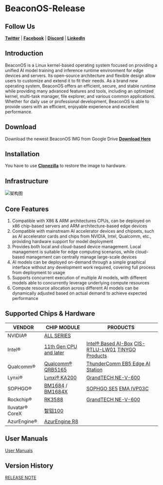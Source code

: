 # BeaconOS-Release

## Follow Us
[**Twitter**](http://twitter.com/yuntuwisevision) | [**Facebook**](https://www.facebook.com/YTWiseVision/) | [**Discord**](https://discord.gg/XvTZQgYY) | [**LinkedIn**](https://cn.linkedin.com/company/ytwisevision)

## Introduction
BeaconOS is a Linux kernel-based operating system focused on providing a unified AI model training and inference runtime environment for edge devices and servers. Its open-source architecture and flexible design allow users to customize and extend it to fit their needs. As a brand new operating system, BeaconOS offers an efficient, secure, and stable runtime while providing many advanced features and tools, including an optimized kernel, multi-task manager, file explorer, and various common applications. Whether for daily use or professional development, BeaconOS is able to provide users with an efficient, enjoyable experience and excellent performance.

## Download
Download the newest BeaconOS IMG from Google Drive
[**Download Here**](https://drive.google.com/drive/folders/1-06uuwvtTiPC9eH4FoVz26fknRdzZcFx?usp=sharing)

## Installation
You have to use [**Clonezilla**](https://clonezilla.org) to restore the image to hardware.

## Infrastructure
![架构图](https://github.com/YuntuWiseVision/BeaconOS-Release/assets/148029179/534ee924-7032-4511-89b7-c833513459e0)

## Core Features
1. Compatible with X86 & ARM architectures CPUs, can be deployed on x86 chip-based servers and ARM architecture-based edge devices  
2. Compatible with mainstream AI accelerator devices and chipsets, such as AI accelerator cards and chips from NVIDIA, Intel, Qualcomm, etc., providing hardware support for model deployment
3. Provides both local and cloud-based device management. Local management is suitable for edge computing scenarios, while cloud-based management can centrally manage large-scale devices
4. AI models can be deployed on-demand through a simple graphical interface without any development work required, covering full process from deployment to usage
5. Supports concurrent execution of multiple AI models, with different models able to concurrently leverage underlying compute resources  
6. Compute resource allocation across different AI models can be dynamically adjusted based on actual demand to achieve expected performance

## Supported Chips & Hardware
| VENDOR | CHIP MODULE | PRODUCTS |
| --- | --- | --- |
| NVIDIA® | [ALL SERIES](http://www.Nvidia.com) |     |
| Intel® | [11th Gen CPU and later](https://www.intel.com/content/www/us/en/products/platforms/details/tiger-lake-up3.html) |  [Intel® Based AI-Box](https://www.intel.cn/content/www/cn/zh/developer/topic-technology/edge-5g/edge-solutions/hardware.html) [CIS-RTLU-LW01](https://www.spestech.com/product/detail/post-44.html) [TINYGO Products](https://www.tinygo.com.cn/product?categoryNo=1129740108)|
| Qualcomm® | [Qualcomm® QRB5165](https://www.qualcomm.com/content/dam/qcomm-martech/dm-assets/documents/qrb5165-soc-product-brief_87-28730-1-b.pdf) | [ThunderComm EB5 Edge AI Station](https://www.thundercomm.com/product/eb5-edge-ai-box/)  |
| Lynxi® | [Lynxi® KA200](https://lynxi.com/lq2001/18.html) | [GrandTECH NE-V-600](https://www.edgevision.asia/#/device/details?pk_equipment_display=2b93fa1a-6c98-11ee-bb40-0242ac76006a)  |
| SOPHGO® | [BM1684](https://www.sophgo.com/product/introduce/bm1684.html) / [BM1684X](https://www.sophgo.com/product/introduce/bm1684x.html) | [SOPHGO SE5](https://www.sophgo.com/product/introduce/se5.html)  [EMA IVP03C](https://www.ema-tech.com/ProductDetail/9477810.html) |
| Rockchip® | [RK3588](https://www.rock-chips.com/a/cn/product/RK35xilie/2022/0926/1656.html) | [GrandTECH NE-V-600](https://www.edgevision.asia/#/device/details?pk_equipment_display=2b93fa1a-6c98-11ee-bb40-0242ac76006a)  |
| Iluvatar® CoreX | [智铠100](https://www.iluvatar.com/productDetails?fullCode=cpjs-yj-tlxltt-zk100) |     |
| AzurEngine® | [AzurEngine R8](http://www.azurengine.cn/?page_id=490) |     |

## User Manuals
[User Manuals](https://github.com/YuntuWiseVision/BeaconOS-Release/blob/a3a9f5fa5967b7eedbb2b56d6f4f79f418aff852/USERMANUAL.MD)

## Version History
[RELEASE NOTE](https://github.com/YuntuWiseVision/BeaconOS-Release/blob/0e5904a0dcb3d2351627cb0d8dff1cf860a48d25/Release%20Note.md)

